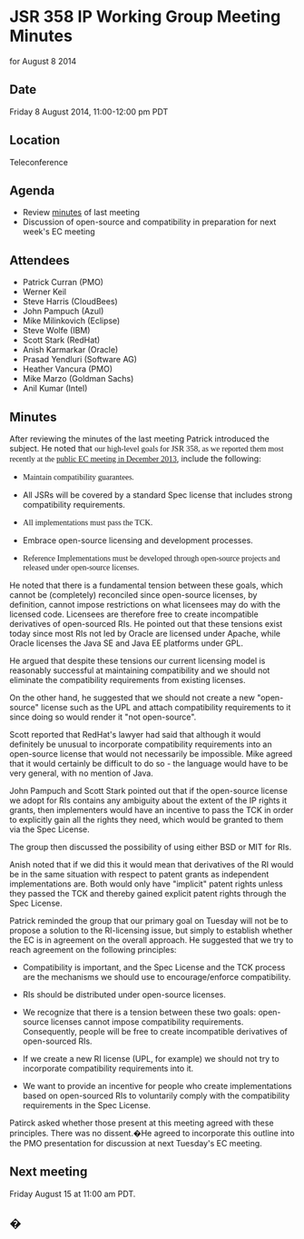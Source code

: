 # JSR 358 IP Working Group Meeting Minutes  
for August 8 2014

## Date

Friday 8 August 2014, 11:00-12:00 pm PDT

## Location

Teleconference

## Agenda

*   Review [minutes](https://java.net/downloads/jsr358/Meeting%20Materials/JSR-358-IPWG-Minutes-July-25-2014.md) of last meeting
*   Discussion of open-source and compatibility in preparation for next week's EC meeting

## Attendees

*   Patrick Curran (PMO)
*   Werner Keil
*   Steve Harris (CloudBees)
*   John Pampuch (Azul)
*   Mike Milinkovich (Eclipse)
*   Steve Wolfe (IBM)
*   Scott Stark (RedHat)
*   Anish Karmarkar (Oracle)
*   Prasad Yendluri (Software AG)
*   Heather Vancura (PMO)
*   Mike Marzo (Goldman Sachs)
*   Anil Kumar (Intel)

## **Minutes**

After reviewing the minutes of the last meeting Patrick introduced the subject. He noted that <font face="Times New Roman, Times, serif">our high-level goals for JSR 358, as we reported them most recently at the [public EC meeting in December 2013](https://jcp.org/aboutJava/communityprocess/ec-public/materials/2013-11-12/JSR-358-Progress-November-2013.pdf)</font>, include the following:

*   <font face="Times New Roman, Times, serif">Maintain compatibility guarantees.</font>

*   All JSRs will be covered by a standard Spec license that includes strong compatibility requirements.
*   <font face="Times New Roman, Times, serif">All implementations must pass the TCK.</font>

*   Embrace open-source licensing and development processes.

*   <font face="Times New Roman, Times, serif">Reference Implementations must be developed through open-source projects and released under open-source licenses.</font>

He noted that there is a fundamental tension between these goals, which cannot be (completely) reconciled since open-source licenses, by definition, cannot impose restrictions on what licensees may do with the licensed code. Licensees are therefore free to create incompatible derivatives of open-sourced RIs. He pointed out that these tensions exist today since most RIs not led by Oracle are licensed under Apache, while Oracle licenses the Java SE and Java EE platforms under GPL.

He argued that despite these tensions our current licensing model is reasonably successful at maintaining compatibility and we should not eliminate the compatibility requirements from existing licenses.  

On the other hand, he suggested that we should not create a new "open-source" license such as the UPL and attach compatibility requirements to it since doing so would render it "not open-source".

Scott reported that RedHat's lawyer had said that although it would definitely be unusual to incorporate compatibility requirements into an open-source license that would not necessarily be impossible. Mike agreed that it would certainly be difficult to do so - the language would have to be very general, with no mention of Java.

John Pampuch and Scott Stark pointed out that if the open-source license we adopt for RIs contains any ambiguity about the extent of the IP rights it grants, then implementers would have an incentive to pass the TCK in order to explicitly gain all the rights they need, which would be granted to them via the Spec License.

The group then discussed the possibility of using either BSD or MIT for RIs.

Anish noted that if we did this it would mean that derivatives of the RI would be in the same situation with respect to patent grants as independent implementations are. Both would only have "implicit" patent rights unless they passed the TCK and thereby gained explicit patent rights through the Spec License.

Patrick reminded the group that our primary goal on Tuesday will not be to propose a solution to the RI-licensing issue, but simply to establish whether the EC is in agreement on the overall approach. He suggested that we try to reach agreement on the following principles:

*   Compatibility is important, and the Spec License and the TCK process are the mechanisms we should use to encourage/enforce compatibility.  

*   RIs should be distributed under open-source licenses.
*   We recognize that there is a tension between these two goals: open-source licenses cannot impose compatibility requirements. Consequently, people will be free to create incompatible derivatives of open-sourced RIs.
*   If we create a new RI license (UPL, for example) we should not try to incorporate compatibility requirements into it.  

*   We want to provide an incentive for people who create implementations based on open-sourced RIs to voluntarily comply with the compatibility requirements in the Spec License.

Patirck asked whether those present at this meeting agreed with these principles. There was no dissent.�He agreed to incorporate this outline into the PMO presentation for discussion at next Tuesday's EC meeting.

## **Next meeting**

Friday August 15 at 11:00 am PDT.

## �